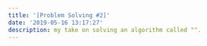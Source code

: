 ```yaml
---
title: '[Problem Solving #2]'
date: '2019-05-16 13:17:27'
description: my take on solving an algorithm called "". 
---
```

